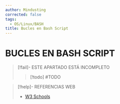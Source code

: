 ```yaml
---
author: Mindusting
corrected: false
tags:
  - OS/Linux/BASH
title: Bucles en Bash Script
---
```


# BUCLES EN BASH SCRIPT

> [!fail]- ESTE APARTADO ESTÁ INCOMPLETO
> > [!todo] #TODO

> [!help]- REFERENCIAS WEB
> - [W3 Schools](https://www.w3schools.com/bash/bash_loops.php)
